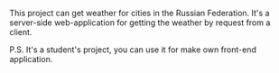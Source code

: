 This project can get weather for cities in the Russian Federation.
It's a server-side web-application for getting the weather by request from a client.

P.S.
It's a student's project, you can use it for make own front-end application.